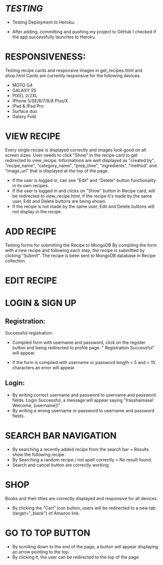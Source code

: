 # ***TESTING***

* Testing Deployment to Heroku: 
- After adding, committing and pushing my project to GitHub I checked if the app successfully launches to Heroku.

# RESPONSIVENESS:
Testing recipe cards and responsive images in get_recipes.html and shop.html
Cards are currently responsive for the following devices:
* MOTO G4
* GALAXY S5
* PIXEL 2/2XL
* IPhone 5/SE/6/7/8/8 Plus/X
* IPad & IPad Pro
* Surface duo
* Galaxy Fold

# VIEW RECIPE

Every single recipe is displayed correctly and images look good on all screen sizes.
User needs to click "Show" in the recipe card to get redirected to view_recipe. 
Informations are well displayed as "created by", "recipe_name", "category_name", "prep_time", "ingredients", "method" 
and "image_url" that is displayed at the top of the page. 
* If the user is logged in, can see "Edit" and "Delete" button functionality in its
own recipes. 
* If the user is logged in and clicks on "Show" button in Recipe card, will be redirected to view_recipe.html, if the recipe
it's made by the same user, Edit and Delete buttons are being shown.
* If the recipe is not made by the same user, Edit and Delete buttons will not display in the recipe.


# ADD RECIPE
Testing forms for submitting the Recipe to MongoDB
By compiling the form with a new recipe and following each step, the recipe is submitted by clicking "Submit".
The recipe is been sent to MongoDB database in Recipe collection.

# EDIT RECIPE

# LOGIN & SIGN UP

## Registration:
Successful registration:
- Compiled form with username and password, click on the register button and being redirected
to profile page. " Registration Successful" will appear.
* If the form is compiled with username or password length < 5 and > 15 characters an error will appear.


## Login:

* By writing correct username and password to username and password fields.
Login Successful, a message will appear saying "Irasshaimase! Welcome, [username]!"
* By writing a wrong username or password to username and password fields.

# SEARCH BAR NAVIGATION
* By searching a recently added recipe from the search bar = Results show the following recipe.
* By Searching a random recipe / not spelt correctly = No result found. 
* Search and cancel button are correctly working.

# SHOP

Books and their titles are correctly displayed and responsive for all devices.
* By clicking the "Cart" icon button, users will be redirected to a new tab (target="_blank") of Amazon link.

# GO TO TOP BUTTON

* By scrolling down to the end of the page, a button will appear displaying an arrow pointing to the top.
* By clicking it, the user can be redirected to the top of the page.
